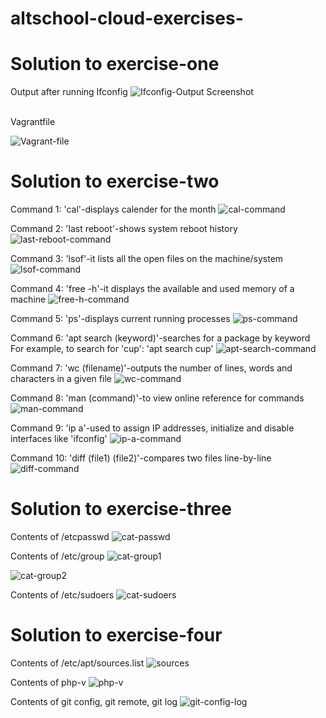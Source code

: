 # altschool-cloud-exercises-
# Solution to exercise-one
Output after running Ifconfig
![Ifconfig-Output Screenshot](./exercise-1/Ifconfig%20screenshot.png 'Ifconfig Output Screenshot')

<br>
Vagrantfile

![Vagrant-file](./exercise-1/Vagrantfile 'Vagrant-file')
<br>

# Solution to exercise-two

Command 1: 'cal'-displays calender for the month
![cal-command](./exercise-2/cmd-1%20cal.png 'cal-command')
<br>

Command 2: 'last reboot'-shows system reboot history
![last-reboot-command](./exercise-2/cmd-2%20last%20reboot.png 'last-reboot-command')
<br>

Command 3: 'lsof'-it lists all the open files on the machine/system
![lsof-command](./exercise-2/cmd-3%20lsof.png 'lsof-command')
<br>

Command 4: 'free -h'-it displays the available and used memory of a machine
![free-h-command](./exercise-2/cmd-4%20free%20-h.png 'free-h-command')
<br>

Command 5: 'ps'-displays current running processes
![ps-command](./exercise-2/cmd-5%20ps.png 'ps-command')
<br>

Command 6: 'apt search (keyword)'-searches for a package by keyword
<br>
For example, to search for 'cup': 'apt search cup'
![apt-search-command](./exercise-2/cmd-6%20apt%20search%20.png 'apt-search-command')
<br>

Command 7: 'wc (filename)'-outputs the number of lines, words and characters in a given file
![wc-command](./exercise-2/cmd-7%20wc.png 'wc-command')
<br>

Command 8: 'man (command)'-to view online reference for commands
![man-command](./exercise-2/cmd-8%20man.png 'man-command')
<br>

Command 9: 'ip a'-used to assign IP addresses, initialize and disable interfaces like 'ifconfig'
![ip-a-command](./exercise-2/cmd-9%20ip%20a.png 'ip-a-command')
<br>

Command 10: 'diff (file1) (file2)'-compares two files line-by-line
![diff-command](./exercise-2/cmd-10%20diff.png 'diff-command')


# Solution to exercise-three

Contents of /etcpasswd
![cat-passwd](./exercise-3/cat-passwd.png 'cat-passwd')
<br>

Contents of /etc/group
![cat-group1](./exercise-3/cat-group1.png 'cat-group2')
<br>

![cat-group2](./exercise-3/cat-group2.png 'cat-group2')
<br>

Contents of /etc/sudoers
![cat-sudoers](./exercise-3/cat-sudoers.png 'cat-sudoers')
<br>

# Solution to exercise-four

Contents of /etc/apt/sources.list
![sources](./exercise-4/cat%20php%20sources.list.png 'sources')
<br>

Contents of php-v
![php-v](./exercise-4/php%20-v.png 'php-v')
<br>

Contents of git config, git remote, git log
![git-config-log](./exercise-6/git%20config%2C%20remote%2Clog.png 'git-config-log')
<br>
